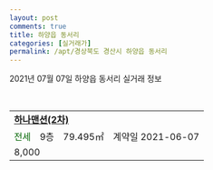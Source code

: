 ```yaml
---
layout: post
comments: true
title: 하양읍 동서리
categories: [실거래가]
permalink: /apt/경상북도 경산시 하양읍 동서리
---
```


2021년 07월 07일 하양읍 동서리 실거래 정보

<script type="text/javascript">
  google.charts.load('current', {'packages':['corechart']});
  google.charts.setOnLoadCallback(drawChart);

  function drawChart() {
    var data = google.visualization.arrayToDataTable([['거래일', '매매', '전월세', '전매'], ['20-07', 10, 2, 0], ['20-08', 6, 5, 0], ['20-09', 12, 1, 0], ['20-10', 13, 7, 0], ['20-11', 13, 5, 0], ['20-12', 12, 4, 0], ['21-01', 20, 1, 0], ['21-02', 13, 6, 0], ['21-03', 23, 12, 0], ['21-04', 15, 7, 0], ['21-05', 21, 8, 0], ['21-06', 9, 1, 0], ['21-07', 2, 0, 0]]);

    var options = {
      title: '최근 유형별 거래량 추이',
      legend: { position: 'bottom' }
    };

    var chart = new google.visualization.LineChart(document.getElementById('columnchart_material'));
    chart.draw(data, (options));
  }
</script>

<div id="columnchart_material" style="width: 95%; margin-left: -35px; display: block"></div>
<br>
<table>
  <tr>
    <td colspan="4" style="font-weight: bold;"><a href="https://search.naver.com/search.naver?query=하양읍 동서리 하나맨션(2차)">하나맨션(2차)</a></td>
  </tr>
    
  <tr>
    <td><a style="color: darkgreen">전세</a></td>
    <td>9층</td>
    <td>79.495㎡</td>
    <td>계약일 2021-06-07</td>
  </tr>
  <tr>
    <td colspan="4">8,000</td>
  </tr>
    
</table>
    